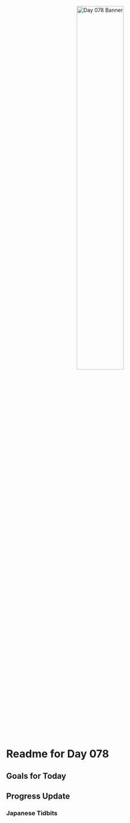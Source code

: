 <div align="center">
 <img src="../../Images/image_078.jpg" alt="Day 078 Banner" width="50%">
</div>

# Readme for Day 078

## Goals for Today

## Progress Update

### Japanese Tidbits


